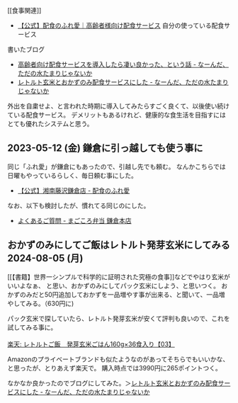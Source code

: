 [[食事関連]]

- [【公式】配食のふれ愛｜高齢者様向け配食サービス](https://www.h-fureai.com/) 自分の使っている配食サービス

書いたブログ

- [高齢者向け配食サービスを導入したら凄い良かった、という話 - なーんだ、ただの水たまりじゃないか](https://karino2.github.io/2021/02/13/home_food_deli.html)
- [レトルト玄米とおかずのみ配食サービスにした - なーんだ、ただの水たまりじゃないか](https://karino2.github.io/2024/08/09/retort_genmai_and_food_deli.html)

外出を自粛せよ、と言われた時期に導入してみたらすごく良くて、以後使い続けている配食サービス。
デメリットもあるけれど、健康的な食生活を目指すにはとても優れたシステムと思う。

## 2023-05-12 (金) 鎌倉に引っ越しても使う事に

同じ「ふれ愛」が鎌倉にもあったので、引越し先でも頼む。
なんかこちらでは日曜もやっているらしく、毎日頼む事にした。

- [【公式】湘南藤沢鎌倉店 - 配食のふれ愛](https://www.h-fureai.com/shop/kanto/%E6%B9%98%E5%8D%97%E8%97%A4%E6%B2%A2%E9%8E%8C%E5%80%89%E5%BA%97.html)

なお、以下も検討したが、慣れてる同じのにした。

- [よくあるご質問 - まごころ弁当 鎌倉本店](https://magokoro-kamakura.com/faq/)

## おかずのみにしてご飯はレトルト発芽玄米にしてみる 2024-08-05 (月)

[[【書籍】世界一シンプルで科学的に証明された究極の食事]]などでやはり玄米がいいよなぁ、
と思い、おかずのみにしてパック玄米にしよう、と思いつく。
おかずのみだと50円追加しておかずを一品増やす事が出来る、と聞いて、一品増やしてみる。（630円に)

パック玄米で探していたら、レトルト発芽玄米が安くて評判も良いので、これを試してみる事に。

<a href="https://hb.afl.rakuten.co.jp/ichiba/3e90b021.5028c8fa.3e90b022.be83f001/?pc=https%3A%2F%2Fitem.rakuten.co.jp%2Fyamatane%2F10000078%2F&link_type=pict&ut=eyJwYWdlIjoiaXRlbSIsInR5cGUiOiJwaWN0Iiwic2l6ZSI6IjI0MHgyNDAiLCJuYW0iOjEsIm5hbXAiOiJyaWdodCIsImNvbSI6MSwiY29tcCI6ImRvd24iLCJwcmljZSI6MSwiYm9yIjoxLCJjb2wiOjEsImJidG4iOjEsInByb2QiOjAsImFtcCI6ZmFsc2V9" target="_blank" rel="nofollow sponsored noopener" style="word-wrap:break-word;"><img src="https://hbb.afl.rakuten.co.jp/hgb/3e90b021.5028c8fa.3e90b022.be83f001/?me_id=1308289&item_id=10000078&pc=https%3A%2F%2Fthumbnail.image.rakuten.co.jp%2F%400_mall%2Fyamatane%2Fcabinet%2F04875641%2F06750788%2F10000078_240307_thum.jpg%3F_ex%3D240x240&s=240x240&t=pict" border="0" style="margin:2px" alt="" title=""><br>
楽天: レトルトご飯　発芽玄米ごはん160g×36食入り【03】</a>

Amazonのプライベートブランドも似たようなのがあってそちらでもいいかな、と思ったが、とりあえず楽天で。
購入時点では3990円に265ポイントつく。

なかなか良かったのでブログにしてみた。＞[レトルト玄米とおかずのみ配食サービスにした - なーんだ、ただの水たまりじゃないか](https://karino2.github.io/2024/08/09/retort_genmai_and_food_deli.html)